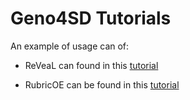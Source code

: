 # Geno4SD Tutorials 


An example of usage can of:


- ReVeaL can found in this  [tutorial](https://github.com/ComputationalGenomics/Geno4SD/blob/main/tutorials/ReVeaL.ipynb)

- RubricOE can be found in this  [tutorial](https://github.com/ComputationalGenomics/Geno4SD/blob/main/tutorials/RubricOE.ipynb)

